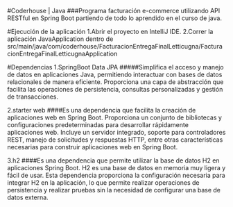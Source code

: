 #Coderhouse | Java
###Programa facturación e-commerce utilizando  API RESTful en Spring Boot partiendo de todo lo aprendido en el curso de java.

#Ejecución de la aplicación
1.Abrir el proyecto en IntelliJ IDE.
2.Correr la aplicación JavaApplication dentro de src/main/java/com/coderhouse/FacturacionEntregaFinalLetticugna/FacturacionEntregaFinalLetticugnaApplication


#Dependencias
1.SpringBoot Data JPA
#####Simplifica el acceso y manejo de datos en aplicaciones Java, permitiendo interactuar con bases de datos relacionales de manera eficiente. Proporciona una capa de abstracción que facilita las operaciones de persistencia, consultas personalizadas y gestión de transacciones.

2.starter web
####Es una dependencia que facilita la creación de aplicaciones web en Spring Boot. Proporciona un conjunto de bibliotecas y configuraciones predeterminadas para desarrollar rápidamente aplicaciones web. Incluye un servidor integrado, soporte para controladores REST, manejo de solicitudes y respuestas HTTP, entre otras características necesarias para construir aplicaciones web en Spring Boot.

3.h2 
####Es una dependencia que permite utilizar la base de datos H2 en aplicaciones Spring Boot. H2 es una base de datos en memoria muy ligera y fácil de usar. Esta dependencia proporciona la configuración necesaria para integrar H2 en la aplicación, lo que permite realizar operaciones de persistencia y realizar pruebas sin la necesidad de configurar una base de datos externa.